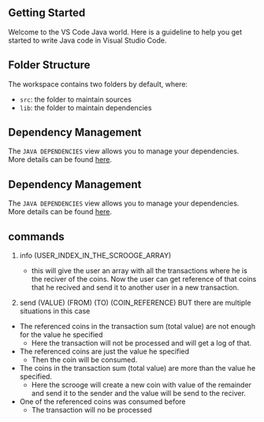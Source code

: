 ## Getting Started

Welcome to the VS Code Java world. Here is a guideline to help you get started to write Java code in Visual Studio Code.

## Folder Structure

The workspace contains two folders by default, where:

- `src`: the folder to maintain sources
- `lib`: the folder to maintain dependencies

## Dependency Management

The `JAVA DEPENDENCIES` view allows you to manage your dependencies. More details can be found [here](https://github.com/microsoft/vscode-java-pack/blob/master/release-notes/v0.9.0.md#work-with-jar-files-directly).

## Dependency Management

The `JAVA DEPENDENCIES` view allows you to manage your dependencies. More details can be found [here](https://github.com/microsoft/vscode-java-pack/blob/master/release-notes/v0.9.0.md#work-with-jar-files-directly).

## commands

1. info (USER_INDEX_IN_THE_SCROOGE_ARRAY)

   - this will give the user an array with all the transactions where he is the reciver of the coins. Now the user can get reference of that coins that he recived and send it to another user in a new transaction.

2. send (VALUE) (FROM) (TO) (COIN_REFERENCE)
   BUT there are multiple situations in this case

- The referenced coins in the transaction sum (total value) are not enough for the value he specified
  - Here the transaction will not be processed and will get a log of that.
- The referenced coins are just the value he specified
  - Then the coin will be consumed.
- The coins in the transaction sum (total value) are more than the value he specified.
  - Here the scrooge will create a new coin with value of the remainder and send it to the sender and the value will be send to the reciver.
- One of the referenced coins was consumed before
  - The transaction will no be processed
